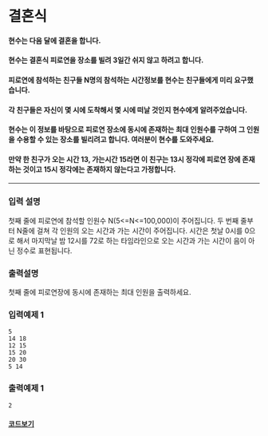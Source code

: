 # 결혼식

#### 현수는 다음 달에 결혼을 합니다.

#### 현수는 결혼식 피로연을 장소를 빌려 3일간 쉬지 않고 하려고 합니다.

#### 피로연에 참석하는 친구들 N명의 참석하는 시간정보를 현수는 친구들에게 미리 요구했습니다.

#### 각 친구들은 자신이 몇 시에 도착해서 몇 시에 떠날 것인지 현수에게 알려주었습니다.

#### 현수는 이 정보를 바탕으로 피로연 장소에 동시에 존재하는 최대 인원수를 구하여 그 인원을 수용할 수 있는 장소를 빌리려고 합니다. 여러분이 현수를 도와주세요.

#### 만약 한 친구가 오는 시간 13, 가는시간 15라면 이 친구는 13시 정각에 피로연 장에 존재하는 것이고 15시 정각에는 존재하지 않는다고 가정합니다.

---

### 입력 설명

첫째 줄에 피로연에 참석할 인원수 N(5<=N<=100,000)이 주어집니다.
두 번째 줄부터 N줄에 걸쳐 각 인원의 오는 시간과 가는 시간이 주어집니다.
시간은 첫날 0시를 0으로 해서 마지막날 밤 12시를 72로 하는 타임라인으로 오는 시간과 가는 시간이 음이 아닌 정수로 표현됩니다.

### 출력설명

첫째 줄에 피로연장에 동시에 존재하는 최대 인원을 출력하세요.

### 입력예제 1

```
5
14 18
12 15
15 20
20 30
5 14
```

### 출력예제 1

```
2
```

#### [코드보기](./solution.js)
